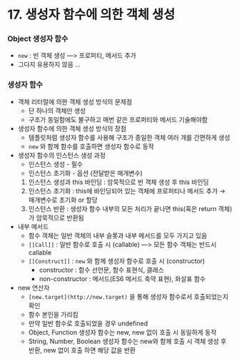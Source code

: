 # 17. 생성자 함수에 의한 객체 생성

### Object 생성자 함수

- `new` : 빈 객체 생성 —> 프로퍼티, 메서드 추가
- 그다지 유용하지 않음 …

### 생성자 함수

- 객체 리터럴에 의한 객체 생성 방식의 문제점
    - 단 하나의 객체만 생성
    - 구조가 동일함에도 불구하고 매번 같은 프로퍼티와 메서드 기술해야함
- 생성자 함수에 의한 객체 생성 방식의 장점
    - 템플릿처럼 생성자 함수를 사용해 구조가 종일한 객체 여러 개를 간편하게 생성
    - `new` 와 함께 함수를 호출하면 생성자 함수로 동작
- 생성자 함수의 인스턴스 생성 과정
    - 인스턴스 생성 - 필수
    - 인스턴스 초기화 - 옵션 (전달받은 매개변수)
    1. 인스턴스 생성과 this 바인딩 : 암묵적으로 빈 객체 생성 후 this 바인딩
    2. 인스턴스 초기화 : this에 바인딩되어 있는 객체에 프로퍼티나 메서드 추가 → 매개변수로 초기화 or 할당
    3. 인스턴스 반환 : 생성자 함수 내부의 모든 처리가 끝나면 this(혹은 return 객체)가 암묵적으로 반환됨
- 내부 메서드
    - 함수 객체는 일반 객체의 내부 슬롯과 내부 메서드를 모두 가지고 있음
    - `[[Call]]` : 일반 함수로 호출 시 (callable) —> 모든 함수 객체는 반드시 callable
    - `[[Construct]]` : `new` 와 함께 생성자 함수로 호출 시 (constructor)
        - constructor : 함수 선언문, 함수 표현식, 클래스
        - non-constructor : 메서드(ES6 메서드 축약 표현), 화살표 함수
- new 연산자
    - `[new.target](http://new.target)` 을 통해 생성자 함수로서 호출되었는지 확인
    - 함수 본인을 가리킴
    - 만약 일반 함수로 호출되었을 경우 undefined
    - Object, Function 생성자 함수는 new, new 없이 호출 시 동일하게 동작
    - String, Number, Boolean 생성자 함수는 new와 함께 호출 시 객체 생성 후 반환, new 없이 호출 하면 해당 값을 반환
